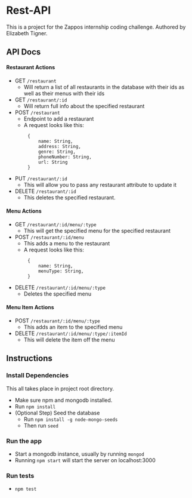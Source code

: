 # Rest-API

This is a project for the Zappos internship coding challenge. Authored by Elizabeth Tigner.

## API Docs
#### Restaurant Actions
- GET `/restaurant`
	- Will return a list of all restaurants in the database with their ids as well as their menus with their ids
- GET `/restaurant/:id`
	- Will return full info about the specified restaurant
- POST `/restaurant`
	- Endpoint to add a restaurant
	- A request looks like this:
```
    	{
        	name: String,
            address: String,
            genre: String,
            phoneNumber: String,
            url: String
        }
```
- PUT `/restaurant/:id`
	- This will allow you to pass any restaurant attribute to update it
- DELETE `/restaurant/:id`
	- This deletes the specified restaurant.

#### Menu Actions
- GET `/restaurant/:id/menu/:type`
	- This will get the specified menu for the specified restaurant
- POST `/restaurant/:id/menu`
	- This adds a menu to the restaurant
	- A request looks like this:
```
    	{
        	name: String,
            menuType: String,
        }
```
- DELETE `/restaurant/:id/menu/:type`
	- Deletes the specified menu

#### Menu Item Actions
- POST `/restaurant/:id/menu/:type`
	- This adds an item to the specified menu
- DELETE `/restaurant/:id/menu/:type/:itemId`
	- This will delete the item off the menu

## Instructions

### Install Dependencies
This all takes place in project root directory.

- Make sure npm and mongodb installed.
- Run `npm install`
- (Optional Step) Seed the database
	- Run `npm install -g node-mongo-seeds`
	- Then run `seed`
### Run the app
- Start a mongodb instance, usually by running `mongod`
- Running `npm start` will start the server on localhost:3000

### Run tests
- `npm test`

